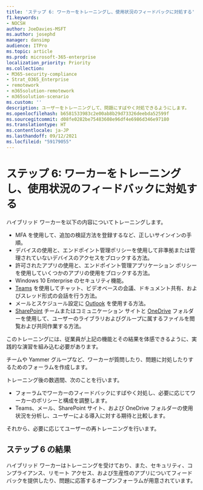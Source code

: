 ```yaml
---
title: 'ステップ 6: ワーカーをトレーニングし、使用状況のフィードバックに対処する'
f1.keywords:
- NOCSH
author: JoeDavies-MSFT
ms.author: josephd
manager: dansimp
audience: ITPro
ms.topic: article
ms.prod: microsoft-365-enterprise
localization_priority: Priority
ms.collection:
- M365-security-compliance
- Strat_O365_Enterprise
- remotework
- m365solution-remotework
- m365solution-scenario
ms.custom: ''
description: ユーザーをトレーニングして、問題にすばやく対処できるようにします。
ms.openlocfilehash: b6581533983c2e00ab8b29d73326deebda52599f
ms.sourcegitcommit: d08fe0282be75483608e96df4e6986d346e97180
ms.translationtype: HT
ms.contentlocale: ja-JP
ms.lasthandoff: 09/12/2021
ms.locfileid: "59179055"
---
```

# <a name="step-6-train-your-workers-and-address-usage-feedback"></a>ステップ 6: ワーカーをトレーニングし、使用状況のフィードバックに対処する

ハイブリッド ワーカーを以下の内容についてトレーニングします。

- MFA を使用して、追加の検証方法を登録するなど、正しいサインインの手順。
- デバイスの使用と、エンドポイント管理ポリシーを使用して非準拠または管理されていないデバイスのアクセスをブロックする方法。
- 許可されたアプリの使用と、エンドポイント管理アプリケーション ポリシーを使用していくつかのアプリの使用をブロックする方法。
- Windows 10 Enterprise のセキュリティ機能。
- [Teams](/microsoftteams/training-microsoft-teams-landing-page) を使用してチャット、ビデオベースの会議、ドキュメント共有、およびスレッド形式の会話を行う方法。
- メールとスケジュール設定に [Outlook](https://support.office.com/article/outlook-training-8a5b816d-9052-4190-a5eb-494512343cca) を使用する方法。
- [SharePoint](https://support.office.com/article/sharepoint-online-video-training-cb8ef501-84db-4427-ac77-ec2009fb8e23) チームまたはコミュニケーション サイトと [OneDrive](https://support.office.com/article/onedrive-video-training-1f608184-b7e6-43ca-8753-2ff679203132) フォルダーを使用して、ユーザーのライブラリおよびグループに属するファイルを閲覧および共同作業する方法。

このトレーニングには、従業員が上記の機能とその結果を体感できるように、実践的な演習を組み込む必要があります。

チームや Yammer グループなど、ワーカーが質問したり、問題に対処したりするためのフォーラムを作成します。

トレーニング後の数週間、次のことを行います。

- フォーラムでワーカーのフィードバックにすばやく対処し、必要に応じてワーカーのポリシーと構成を調整します。
- Teams、メール、SharePoint サイト、および OneDrive フォルダーの使用状況を分析し、ユーザーによる導入に対する期待と比較します。

それから、必要に応じてユーザーの再トレーニングを行います。

## <a name="results-of-step-6"></a>ステップ 6 の結果

ハイブリッド ワーカーはトレーニングを受けており、また、セキュリティ、コンプライアンス、リモート アクセス、および生産性のアプリについてフィードバックを提供したり、問題に応答するオープンフォーラムが用意されています。
